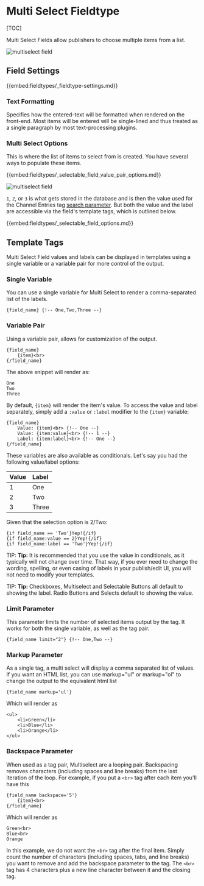 <!--
    This source file is part of the open source project
    ExpressionEngine User Guide (https://github.com/ExpressionEngine/ExpressionEngine-User-Guide)

    @link      https://expressionengine.com/
    @copyright Copyright (c) 2003-2020, Packet Tide, LLC (https://packettide.com)
    @license   https://expressionengine.com/license Licensed under Apache License, Version 2.0
-->

# Multi Select Fieldtype

[TOC]

Multi Select Fields allow publishers to choose multiple items from a list. 

![multiselect field](_images/cp-field-multiselect.png)

## Field Settings

{{embed:fieldtypes/_fieldtype-settings.md}}

### Text Formatting

Specifies how the entered-text will be formatted when rendered on the front-end. Most items will be entered will be single-lined and thus treated as a single paragraph by most text-processing plugins.

### Multi Select Options

This is where the list of items to select from is created. You have several ways to populate these items.

{{embed:fieldtypes/_selectable_field_value_pair_options.md}}

![multiselect field](_images/cp-field-multiselect.png)

`1`, `2`, or `3` is what gets stored in the database and is then the value used for the Channel Entries tag [search parameter](channels/entries.md#searchfield_name). But both the value and the label are accessible via the field's template tags, which is outlined below.

{{embed:fieldtypes/_selectable_field_options.md}}

## Template Tags

Multi Select Field values and labels can be displayed in templates using a single variable or a variable pair for more control of the output.

### Single Variable

You can use a single variable for Multi Select to render a comma-separated list of the labels.

```
{field_name} {!-- One,Two,Three --}
```

### Variable Pair

Using a variable pair, allows for customization of the output.

    {field_name}
        {item}<br>
    {/field_name}

The above snippet will render as:

```
One
Two
Three
```

By default, `{item}` will render the item's value. To access the value and label separately, simply add a `:value` or `:label` modifier to the `{item}` variable:

    {field_name}
        Value: {item}<br> {!-- One --}
        Value: {item:value}<br> {!-- 1 --}
        Label: {item:label}<br> {!-- One --}
    {/field_name}


These variables are also available as conditionals. Let's say you had the following value/label options:

| Value | Label |
| :---- | :---- |
| 1     | One   |
| 2     | Two   |
| 3     | Three |

Given that the selection option is 2/Two:

    {if field_name == 'Two'}Yep!{/if}
    {if field_name:value == 2}Yep!{/if}
    {if field_name:label == 'Two'}Yep!{/if}

TIP: **Tip:** It is recommended that you use the value in conditionals, as it typically will not change over time. That way, if you ever need to change the wording, spelling, or even casing of labels in your publish/edit UI, you will not need to modify your templates.

TIP: **Tip:** Checkboxes, Multiselect and Selectable Buttons all default to showing the label. Radio Buttons and Selects default to showing the value. 

### Limit Parameter

This parameter limits the number of selected items output by the tag. It works for both the single variable, as well as the tag pair.

```
{field_name limit="2"} {!-- One,Two --}
```

### Markup Parameter

As a single tag, a multi select will display a comma separated list of values. If you want an HTML list, you can use markup="ul" or markup="ol" to change the output to the equivalent html list

    {field_name markup='ul'}

Which will render as

    <ul>
        <li>Green</li>
        <li>Blue</li>
        <li>Orange</li>
    </ul>

### Backspace Parameter

When used as a tag pair, Multiselect are a looping pair. Backspacing removes characters (including spaces and line breaks) from the last iteration of the loop. For example, if you put a `<br>` tag after each item you'll have this

    {field_name backspace='5'}
        {item}<br>
    {/field_name}

Which will render as

    Green<br>
    Blue<br>
    Orange

In this example, we do not want the `<br>` tag after the final item. Simply count the number of characters (including spaces, tabs, and line breaks) you want to remove and add the backspace parameter to the tag. The `<br>` tag has 4 characters plus a new line character between it and the closing tag.

